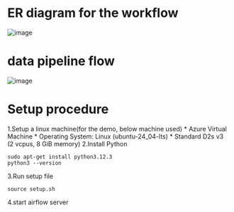 # ER diagram for the workflow

![image](https://github.com/user-attachments/assets/7e3feb42-b7d3-4dce-899b-c56eec999387)



# data pipeline flow

![image](https://github.com/user-attachments/assets/17c776d1-8d13-47c0-b502-e61b412070a8)




# Setup procedure
1.Setup a linux machine(for the demo, below machine used)
        * Azure Virtual Machine
        * Operating System: Linux (ubuntu-24_04-lts)
        * Standard D2s v3 (2 vcpus, 8 GiB memory)
2.Install Python 

    sudo apt-get install python3.12.3
    python3 --version

3.Run setup file
    
    source setup.sh

4.start airflow server

